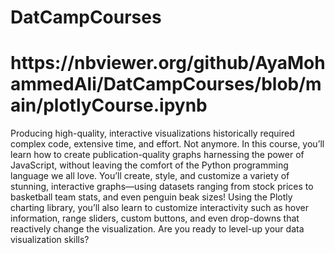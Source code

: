 # DatCampCourses

<h1>https://nbviewer.org/github/AyaMohammedAli/DatCampCourses/blob/main/plotlyCourse.ipynb</h1>
Producing high-quality, interactive visualizations historically required complex code, extensive time, and effort. Not anymore. In this course, you’ll learn how to create publication-quality graphs harnessing the power of JavaScript, without leaving the comfort of the Python programming language we all love. You’ll create, style, and customize a variety of stunning, interactive graphs—using datasets ranging from stock prices to basketball team stats, and even penguin beak sizes! Using the Plotly charting library, you’ll also learn to customize interactivity such as hover information, range sliders, custom buttons, and even drop-downs that reactively change the visualization. Are you ready to level-up your data visualization skills?
